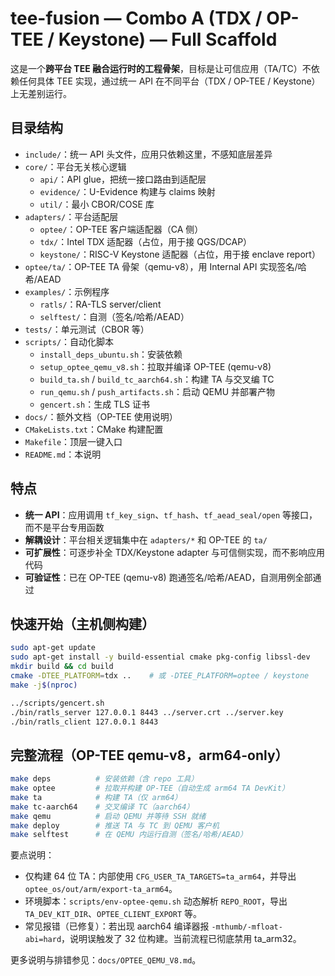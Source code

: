 # tee-fusion — Combo A (TDX / OP-TEE / Keystone) — Full Scaffold

这是一个**跨平台 TEE 融合运行时的工程骨架**，目标是让可信应用（TA/TC）不依赖任何具体 TEE 实现，通过统一 API 在不同平台（TDX / OP-TEE / Keystone）上无差别运行。

## 目录结构
- `include/`：统一 API 头文件，应用只依赖这里，不感知底层差异  
- `core/`：平台无关核心逻辑  
  - `api/`：API glue，把统一接口路由到适配层  
  - `evidence/`：U-Evidence 构建与 claims 映射  
  - `util/`：最小 CBOR/COSE 库  
- `adapters/`：平台适配层  
  - `optee/`：OP-TEE 客户端适配器（CA 侧）  
  - `tdx/`：Intel TDX 适配器（占位，用于接 QGS/DCAP）  
  - `keystone/`：RISC-V Keystone 适配器（占位，用于接 enclave report）  
- `optee/ta/`：OP-TEE TA 骨架（qemu-v8），用 Internal API 实现签名/哈希/AEAD  
- `examples/`：示例程序  
  - `ratls/`：RA-TLS server/client  
  - `selftest/`：自测（签名/哈希/AEAD）  
- `tests/`：单元测试（CBOR 等）  
- `scripts/`：自动化脚本  
  - `install_deps_ubuntu.sh`：安装依赖  
  - `setup_optee_qemu_v8.sh`：拉取并编译 OP-TEE (qemu-v8)  
  - `build_ta.sh` / `build_tc_aarch64.sh`：构建 TA 与交叉编 TC  
  - `run_qemu.sh` / `push_artifacts.sh`：启动 QEMU 并部署产物  
  - `gencert.sh`：生成 TLS 证书  
- `docs/`：额外文档（OP-TEE 使用说明）  
- `CMakeLists.txt`：CMake 构建配置  
- `Makefile`：顶层一键入口  
- `README.md`：本说明  

## 特点
- **统一 API**：应用调用 `tf_key_sign`、`tf_hash`、`tf_aead_seal/open` 等接口，而不是平台专用函数  
- **解耦设计**：平台相关逻辑集中在 `adapters/*` 和 OP-TEE 的 `ta/`  
- **可扩展性**：可逐步补全 TDX/Keystone adapter 与可信侧实现，而不影响应用代码  
- **可验证性**：已在 OP-TEE (qemu-v8) 跑通签名/哈希/AEAD，自测用例全部通过  

## 快速开始（主机侧构建）
```bash
sudo apt-get update
sudo apt-get install -y build-essential cmake pkg-config libssl-dev
mkdir build && cd build
cmake -DTEE_PLATFORM=tdx ..    # 或 -DTEE_PLATFORM=optee / keystone
make -j$(nproc)

../scripts/gencert.sh
./bin/ratls_server 127.0.0.1 8443 ../server.crt ../server.key
./bin/ratls_client 127.0.0.1 8443
```

## 完整流程（OP-TEE qemu-v8，arm64-only）
```bash
make deps          # 安装依赖（含 repo 工具）
make optee         # 拉取并构建 OP-TEE（自动生成 arm64 TA DevKit）
make ta            # 构建 TA（仅 arm64）
make tc-aarch64    # 交叉编译 TC（aarch64）
make qemu          # 启动 QEMU 并等待 SSH 就绪
make deploy        # 推送 TA 与 TC 到 QEMU 客户机
make selftest      # 在 QEMU 内运行自测（签名/哈希/AEAD）
```

要点说明：
- 仅构建 64 位 TA：内部使用 `CFG_USER_TA_TARGETS=ta_arm64`，并导出 `optee_os/out/arm/export-ta_arm64`。
- 环境脚本：`scripts/env-optee-qemu.sh` 动态解析 `REPO_ROOT`，导出 `TA_DEV_KIT_DIR`、`OPTEE_CLIENT_EXPORT` 等。
- 常见报错（已修复）：若出现 aarch64 编译器报 `-mthumb/-mfloat-abi=hard`，说明误触发了 32 位构建。当前流程已彻底禁用 ta_arm32。

更多说明与排错参见：`docs/OPTEE_QEMU_V8.md`。
